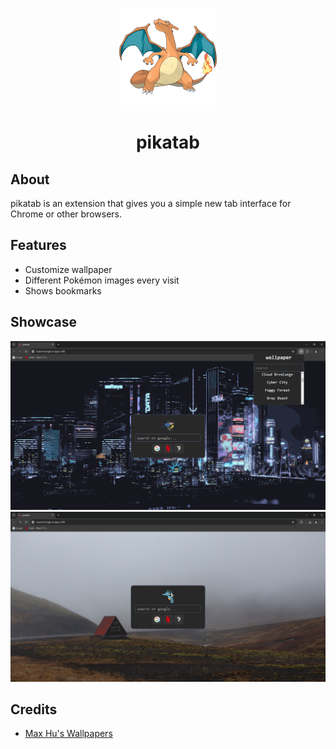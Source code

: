 <p align="center">
  <img id="charzard" src="./src/pokemons/006.png">
</p>
<h1 align="center">pikatab</h1>

## About
pikatab is an extension that gives you a simple new tab interface for Chrome or other browsers.

## Features
- Customize wallpaper
- Different Pokémon images every visit
- Shows bookmarks

## Showcase
![Showcase 1](./images/1.png)
![Showcase 2](./images/2.png)

## Credits
- [Max Hu's Wallpapers](https://github.com/maxhu08/wallpapers)
